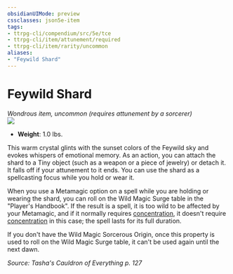 ```yaml
---
obsidianUIMode: preview
cssclasses: json5e-item
tags:
- ttrpg-cli/compendium/src/5e/tce
- ttrpg-cli/item/attunement/required
- ttrpg-cli/item/rarity/uncommon
aliases: 
- "Feywild Shard"
---
```

# Feywild Shard
*Wondrous item, uncommon (requires attunement by a sorcerer)*  
![](2-Mechanics/CLI/items/img/feywild-shard.webp#right)

- **Weight**: 1.0 lbs.

This warm crystal glints with the sunset colors of the Feywild sky and evokes whispers of emotional memory. As an action, you can attach the shard to a Tiny object (such as a weapon or a piece of jewelry) or detach it. It falls off if your attunement to it ends. You can use the shard as a spellcasting focus while you hold or wear it.

When you use a Metamagic option on a spell while you are holding or wearing the shard, you can roll on the Wild Magic Surge table in the "Player's Handbook". If the result is a spell, it is too wild to be affected by your Metamagic, and if it normally requires [concentration](2-Mechanics/CLI/rules/conditions.md#Concentration), it doesn't require [concentration](2-Mechanics/CLI/rules/conditions.md#Concentration) in this case; the spell lasts for its full duration.

If you don't have the Wild Magic Sorcerous Origin, once this property is used to roll on the Wild Magic Surge table, it can't be used again until the next dawn.

*Source: Tasha's Cauldron of Everything p. 127*